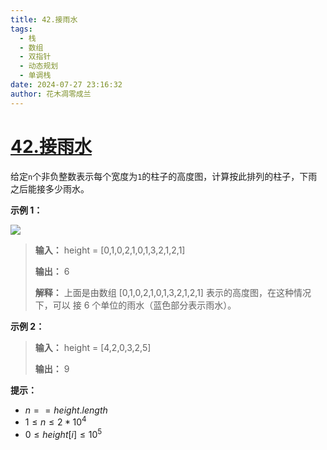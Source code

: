 ```yaml
---
title: 42.接雨水
tags: 
  - 栈
  - 数组
  - 双指针
  - 动态规划
  - 单调栈
date: 2024-07-27 23:16:32
author: 花木凋零成兰
---
```


# [42.接雨水](https://leetcode.cn/problems/trapping-rain-water/description/?envType=study-plan-v2&envId=top-100-liked)

给定`n`个非负整数表示每个宽度为`1`的柱子的高度图，计算按此排列的柱子，下雨之后能接多少雨水。

**示例 1：**

![](https://assets.leetcode-cn.com/aliyun-lc-upload/uploads/2018/10/22/rainwatertrap.png)

> **输入：** height = [0,1,0,2,1,0,1,3,2,1,2,1]
> 
> 
> **输出：** 6
> 
> **解释：** 上面是由数组 [0,1,0,2,1,0,1,3,2,1,2,1] 表示的高度图，在这种情况下，可以
> 接 6 个单位的雨水（蓝色部分表示雨水）。 

**示例 2：**

> **输入：** height = [4,2,0,3,2,5]
>
> **输出：** 9

**提示：**

- $n == height.length$
- $1 \leq n \leq 2 * 10^4$
- $0 \leq height[i] \leq 10^5$


